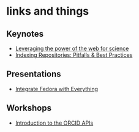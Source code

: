 
# links and things

## Keynotes

+ [Leveraging the power of the web for science](http://www.slideshare.net/kaythaney/leveraging-the-power-of-the-web-open-repositories-2015)
+ [Indexing Repositories: Pitfalls & Best Practices](http://www.or2015.net/wp-content/uploads/2015/06/or-2015-anurag-google-scholar.pdf)

## Presentations

+ [Integrate Fedora with Everything](https://www.ats.amherst.edu/~acoburn/integration/#/)

## Workshops

+ [Introduction to the ORCID APIs](http://www.slideshare.net/ORCIDSlides/orcid-api-workshop-or2015)
